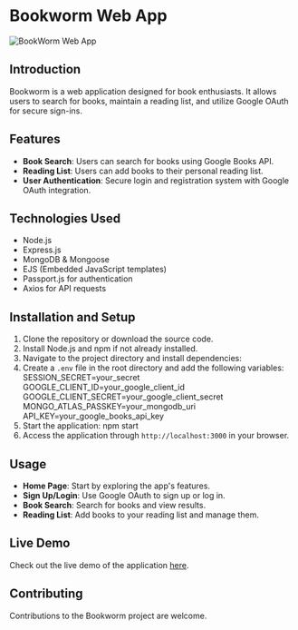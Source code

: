 # Bookworm Web App

![BookWorm Web App](https://i.ibb.co/71dxkY1/BookWorm.png)


## Introduction
Bookworm is a web application designed for book enthusiasts. It allows users to search for books, maintain a reading list, and utilize Google OAuth for secure sign-ins.

## Features
- **Book Search**: Users can search for books using Google Books API.
- **Reading List**: Users can add books to their personal reading list.
- **User Authentication**: Secure login and registration system with Google OAuth integration.

## Technologies Used
- Node.js
- Express.js
- MongoDB & Mongoose
- EJS (Embedded JavaScript templates)
- Passport.js for authentication
- Axios for API requests

## Installation and Setup
1. Clone the repository or download the source code.
2. Install Node.js and npm if not already installed.
3. Navigate to the project directory and install dependencies:
4. Create a `.env` file in the root directory and add the following variables:
SESSION_SECRET=your_secret
GOOGLE_CLIENT_ID=your_google_client_id
GOOGLE_CLIENT_SECRET=your_google_client_secret
MONGO_ATLAS_PASSKEY=your_mongodb_uri
API_KEY=your_google_books_api_key
5. Start the application:
npm start
6. Access the application through `http://localhost:3000` in your browser.

## Usage
- **Home Page**: Start by exploring the app's features.
- **Sign Up/Login**: Use Google OAuth to sign up or log in.
- **Book Search**: Search for books and view results.
- **Reading List**: Add books to your reading list and manage them.

## Live Demo
Check out the live demo of the application [here](https://reflective-voracious-provelone.glitch.me/).

## Contributing
Contributions to the Bookworm project are welcome.
